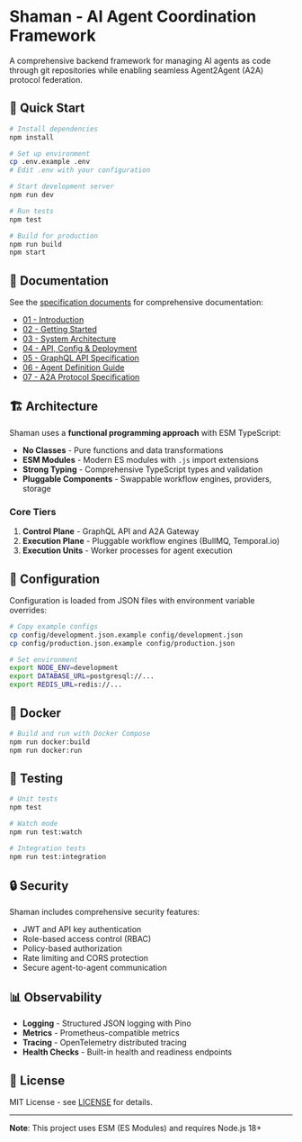 # Shaman - AI Agent Coordination Framework

A comprehensive backend framework for managing AI agents as code through git repositories while enabling seamless Agent2Agent (A2A) protocol federation.

## 🚀 Quick Start

```bash
# Install dependencies
npm install

# Set up environment
cp .env.example .env
# Edit .env with your configuration

# Start development server
npm run dev

# Run tests
npm test

# Build for production
npm run build
npm start
```

## 📖 Documentation

See the [specification documents](./spec/) for comprehensive documentation:

- [01 - Introduction](./spec/01-introduction.md)
- [02 - Getting Started](./spec/02-getting-started.md)
- [03 - System Architecture](./spec/03-system-architecture.md)
- [04 - API, Config & Deployment](./spec/04-api-config-and-deployment.md)
- [05 - GraphQL API Specification](./spec/05-graphql-api-spec.md)
- [06 - Agent Definition Guide](./spec/06-agent-definition.md)
- [07 - A2A Protocol Specification](./spec/07-a2a-protocol-spec.md)

## 🏗️ Architecture

Shaman uses a **functional programming approach** with ESM TypeScript:

- **No Classes** - Pure functions and data transformations
- **ESM Modules** - Modern ES modules with `.js` import extensions
- **Strong Typing** - Comprehensive TypeScript types and validation
- **Pluggable Components** - Swappable workflow engines, providers, storage

### Core Tiers

1. **Control Plane** - GraphQL API and A2A Gateway
2. **Execution Plane** - Pluggable workflow engines (BullMQ, Temporal.io)
3. **Execution Units** - Worker processes for agent execution

## 🔧 Configuration

Configuration is loaded from JSON files with environment variable overrides:

```bash
# Copy example configs
cp config/development.json.example config/development.json
cp config/production.json.example config/production.json

# Set environment
export NODE_ENV=development
export DATABASE_URL=postgresql://...
export REDIS_URL=redis://...
```

## 🐳 Docker

```bash
# Build and run with Docker Compose
npm run docker:build
npm run docker:run
```

## 🧪 Testing

```bash
# Unit tests
npm test

# Watch mode
npm run test:watch

# Integration tests
npm run test:integration
```

## 🔒 Security

Shaman includes comprehensive security features:

- JWT and API key authentication
- Role-based access control (RBAC)
- Policy-based authorization
- Rate limiting and CORS protection
- Secure agent-to-agent communication

## 📊 Observability

- **Logging** - Structured JSON logging with Pino
- **Metrics** - Prometheus-compatible metrics
- **Tracing** - OpenTelemetry distributed tracing
- **Health Checks** - Built-in health and readiness endpoints

## 📝 License

MIT License - see [LICENSE](./LICENSE) for details.

---

**Note**: This project uses ESM (ES Modules) and requires Node.js 18+
